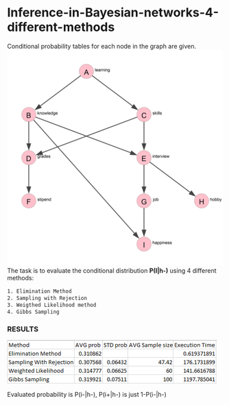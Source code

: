 # Inference-in-Bayesian-networks-4-different-methods
Conditional probability tables for each node in the graph are given.
![Graph](https://github.com/Artificial-Intelligence-kosta/Inference-in-Bayesian-networks-4-different-methods/blob/master/graph.png)
The task is to evaluate the conditional distribution **P(I|h-)** using 4 different methods:

    1. Elimination Method
    2. Sampling with Rejection
    3. Weigthed Likelihood method
    4. Gibbs Sampling
### RESULTS
![Scores](https://github.com/Artificial-Intelligence-kosta/Inference-in-Bayesian-networks-4-different-methods/blob/master/scores_image.png)

Evaluated probability is P(i-|h-), P(i+|h-) is just 1-P(i-|h-)
